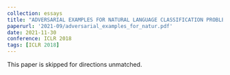 ```yaml
---
collection: essays
title: "ADVERSARIAL EXAMPLES FOR NATURAL LANGUAGE CLASSIFICATION PROBLEMS"
paperurl: '2021-09/adversarial_examples_for_natur.pdf'
date: 2021-11-30
conference: ICLR 2018
tags: [ICLR 2018]
---
```


This paper is skipped for directions unmatched.
